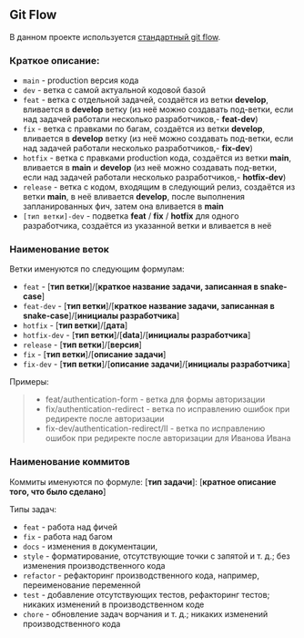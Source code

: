 ## Git Flow

В данном проекте используется [cтандартный git flow](https://habr.com/ru/articles/767424/).

### Краткое описание:

- `main` - production версия кода
- `dev` - ветка с самой актуальной кодовой базой
- `feat` - ветка с отдельной задачей, создаётся из ветки **develop**, вливается в **develop** ветку (из неё можно создавать под-ветки, если над задачей работали несколько разработчиков,- **feat-dev**)
- `fix` - ветка с правками по багам, создаётся из ветки **develop**, вливается в **develop** ветку (из неё можно создавать под-ветки, если над задачей работали несколько разработчиков,- **fix-dev**)
- `hotfix` - ветка с правками production кода, создаётся из ветки **main**, вливается в **main** и **develop** (из неё можно создавать под-ветки, если над задачей работали несколько разработчиков,- **hotfix-dev**)
- `release` - ветка с кодом, входящим в следующий релиз, создаётся из ветки **main**, в неё вливается **develop**, после выполнения запланированных фич, затем она вливается в **main**
- `[тип ветки]-dev` - подветка **feat** / **fix** / **hotfix** для одного разработчика, создаётся из указанной ветки и вливается в неё

### Наименование веток

Ветки именуются по следующим формулам:

- `feat` - [**тип ветки**]/[**краткое название задачи, записанная в snake-case**]
- `feat-dev` - [**тип ветки**]/[**краткое название задачи, записанная в snake-case**]/[**инициалы разработчика**]
- `hotfix` - [**тип ветки**]/[**дата**]
- `hotfix-dev` - [**тип ветки**]/[**data**]/[**инициалы разработчика**]
- `release` - [**тип ветки**]/[**версия**]
- `fix` - [**тип ветки**]/[**описание задачи**]
- `fix-dev` - [**тип ветки**]/[**описание задачи**]/[**инициалы разработчика**]

Примеры:

> - feat/authentication-form - ветка для формы авторизации
> - fix/authentication-redirect - ветка по исправлению ошибок при редиректе после авторизации
> - fix-dev/authentication-redirect/II - ветка по исправлению ошибок при редиректе после авторизации для Иванова Ивана

### Наименование коммитов

Коммиты именуются по формуле: [**тип задачи**]: [**кратное описание того, что было сделано**]

Типы задач:

- `feat` - работа над фичей
- `fix` - работа над багом
- `docs` - изменения в документации,
- `style` - форматирование, отсутствующие точки с запятой и т. д.; без изменения производственного кода
- `refactor` - рефакторинг производственного кода, например, переименование переменной
- `test` - добавление отсутствующих тестов, рефакторинг тестов; никаких изменений в производственном коде
- `chore` - обновление задач ворчания и т. д.; никаких изменений производственного кода